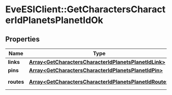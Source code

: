 # EveESIClient::GetCharactersCharacterIdPlanetsPlanetIdOk

## Properties
Name | Type | Description | Notes
------------ | ------------- | ------------- | -------------
**links** | [**Array&lt;GetCharactersCharacterIdPlanetsPlanetIdLink&gt;**](GetCharactersCharacterIdPlanetsPlanetIdLink.md) | links array | 
**pins** | [**Array&lt;GetCharactersCharacterIdPlanetsPlanetIdPin&gt;**](GetCharactersCharacterIdPlanetsPlanetIdPin.md) | pins array | 
**routes** | [**Array&lt;GetCharactersCharacterIdPlanetsPlanetIdRoute&gt;**](GetCharactersCharacterIdPlanetsPlanetIdRoute.md) | routes array | 



